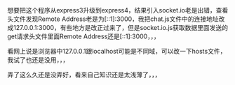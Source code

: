 想要把这个程序从express3升级到express4，结果引入socket.io老是出错，查看头文件发现Remote Address老是为[::1]:3000，我把chat.js文件中的连接地址改成127.0.0.1:3000，有些地方是改正过来了，但是socket.io.js获取数据里面发送的get请求头文件里面Remote Address还是[::1]:3000，，，

看网上说是浏览器中127.0.0.1跟localhost可能是不同域，可以改一下hosts文件，我试了也还是没用，，，

弄了这么久还是没弄好，看来自己知识还是太浅薄了，，，
